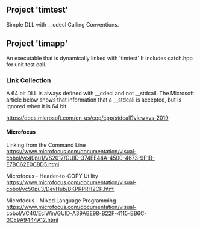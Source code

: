 ## Project 'timtest'
Simple DLL with __cdecl Calling Conventions.


## Project 'timapp'
An executable that is dynamically linked with 'timtest'
It includes catch.hpp for unit test call.


### Link Collection

A 64 bit DLL is always defined with __cdecl and not __stdcall. The Microsoft article below shows that information that a __stdcall is accepted, but is ignored when it is 64 bit.

https://docs.microsoft.com/en-us/cpp/cpp/stdcall?view=vs-2019


#### Microfocus

Linking from the Command Line
https://www.microfocus.com/documentation/visual-cobol/vc40pu1/VS2017/GUID-374EE44A-4500-4673-9F1B-E7BC62E0CBD5.html

Microfocus - Header-to-COPY Utility
https://www.microfocus.com/documentation/visual-cobol/vc50pu3/DevHub/BKPRPRH2CP.html

Microfocus - Mixed Language Programming
https://www.microfocus.com/documentation/visual-cobol/VC40/EclWin/GUID-A39ABE98-B22F-4115-BB6C-0CE9A9444A12.html
